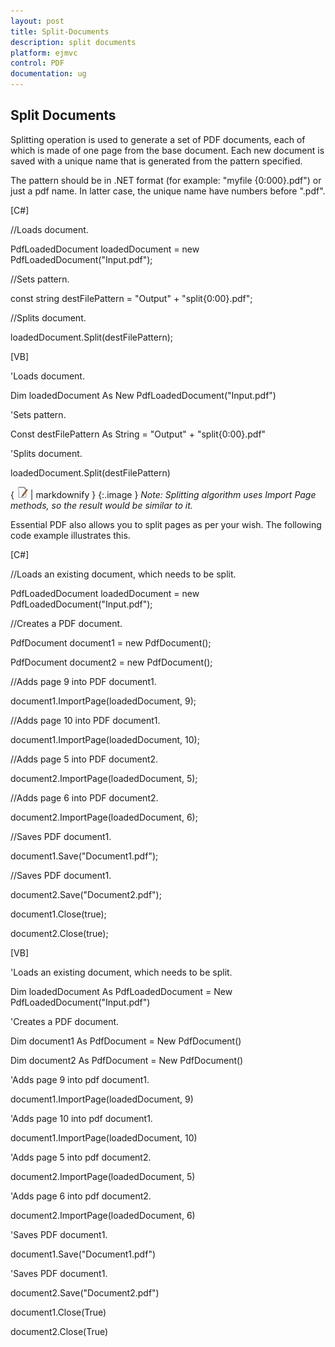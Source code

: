 ```yaml
---
layout: post
title: Split-Documents
description: split documents
platform: ejmvc
control: PDF
documentation: ug
---
```


## Split Documents

Splitting operation is used to generate a set of PDF documents, each of which is made of one page from the base document. Each new document is saved with a unique name that is generated from the pattern specified. 

The pattern should be in .NET format (for example: "myfile {0:000}.pdf") or just a pdf name. In latter case, the unique name have numbers before ".pdf".



[C#]



//Loads document.

PdfLoadedDocument loadedDocument = new PdfLoadedDocument("Input.pdf");

//Sets pattern.

const string destFilePattern = "Output" + "split{0:00}.pdf";

//Splits document.

loadedDocument.Split(destFilePattern);



[VB]



'Loads document.

Dim loadedDocument As New PdfLoadedDocument("Input.pdf")

'Sets pattern.

Const destFilePattern As String = "Output" + "split{0:00}.pdf"

'Splits document.

loadedDocument.Split(destFilePattern)


{ ![C:/Users/ApoorvahR/Desktop/Note.png](Split-Documents_images/Split-Documents_img1.png) | markdownify }
{:.image }
_Note: Splitting algorithm uses Import Page methods, so the result would be similar to it._


Essential PDF also allows you to split pages as per your wish. The following code example illustrates this.



[C#]



//Loads an existing document, which needs to be split.

PdfLoadedDocument loadedDocument = new PdfLoadedDocument("Input.pdf");

//Creates a PDF document.

PdfDocument document1 = new PdfDocument();

PdfDocument document2 = new PdfDocument();

//Adds page 9 into PDF document1.

document1.ImportPage(loadedDocument, 9);

//Adds page 10 into PDF document1.

document1.ImportPage(loadedDocument, 10);

//Adds page 5 into PDF document2.

document2.ImportPage(loadedDocument, 5);

//Adds page 6 into PDF document2.

document2.ImportPage(loadedDocument, 6);

//Saves PDF document1.

document1.Save("Document1.pdf");

//Saves PDF document1.

document2.Save("Document2.pdf");

document1.Close(true);

document2.Close(true);



[VB]



'Loads an existing document, which needs to be split.

Dim loadedDocument As PdfLoadedDocument = New PdfLoadedDocument("Input.pdf")

'Creates a PDF document.

Dim document1 As PdfDocument = New PdfDocument()

Dim document2 As PdfDocument = New PdfDocument()

'Adds page 9 into pdf document1.

document1.ImportPage(loadedDocument, 9)

'Adds page 10 into pdf document1.

document1.ImportPage(loadedDocument, 10)

'Adds page 5 into pdf document2.

document2.ImportPage(loadedDocument, 5)

'Adds page 6 into pdf document2.

document2.ImportPage(loadedDocument, 6)

'Saves PDF document1.

document1.Save("Document1.pdf")

'Saves PDF document1.

document2.Save("Document2.pdf")

document1.Close(True)

document2.Close(True)



